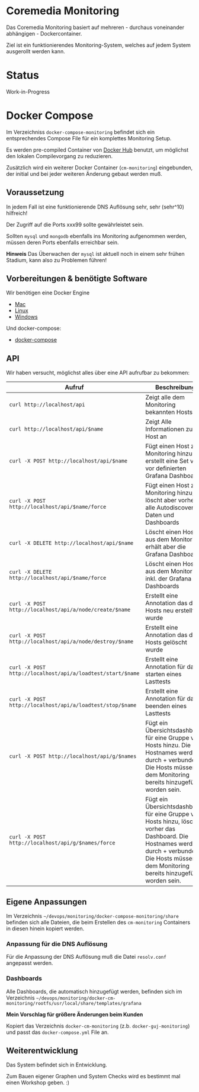 Coremedia Monitoring
====================

Das Coremedia Monitoring basiert auf mehreren - durchaus voneinander abhängigen - Dockercontainer.

Ziel ist ein funktionierendes Monitoring-System, welches auf jedem System ausgerollt werden kann.


# Status

Work-in-Progress

# Docker Compose

Im Verzeichniss `docker-compose-monitoring` befindet sich ein entsprechendes Compose File für ein komplettes Monitoring Setup.

Es werden pre-compiled Container von [Docker Hub](https://hub.docker.com/r/bodsch/) benutzt, um möglichst den lokalen Compilevorgang zu reduzieren.

Zusätzlich wird ein weiterer Docker Container (`cm-monitoring`) eingebunden, der initial und bei jeder weiteren Änderung gebaut werden muß.


## Voraussetzung

In jedem Fall ist eine funktionierende DNS Auflösung sehr, sehr (sehr^10) hilfreich!

Der Zugriff auf die Ports xxx99 sollte gewährleistet sein.

Sollten `mysql` und `mongodb` ebenfalls ins Monitoring aufgenommen werden, müssen deren Ports ebenfalls erreichbar sein.

**Hinweis** Das Überwachen der `mysql` ist aktuell noch in einem sehr frühen Stadium, kann also zu Problemen führen!


## Vorbereitungen & benötigte Software

Wir benötigen eine Docker Engine

 - [Mac](https://docs.docker.com/engine/installation/mac/)
 - [Linux](https://docs.docker.com/engine/installation/linux/ubuntulinux/)
 - [Windows](https://docs.docker.com/engine/installation/windows/)

Und docker-compose:

 - [docker-compose](https://docs.docker.com/compose/install/)


## API

Wir haben versucht, möglichst alles über eine API aufrufbar zu bekommen:

| Aufruf | Beschreibung |
| ------ | ------------- |
| `curl http://localhost/api`                                | Zeigt alle dem Monitoring bekannten Hosts |
| `curl http://localhost/api/$name`                          | Zeigt Alle Informationen zum Host an |
| `curl -X POST http://localhost/api/$name`                  | Fügt einen Host zum Monitoring hinzu und erstellt eine Set von vor definierten Grafana Dashboards |
| `curl -X POST http://localhost/api/$name/force`            | Fügt einen Host zum Monitoring hinzu, löscht aber vorher alle Autodiscovery Daten und Dashboards |
| `curl -X DELETE http://localhost/api/$name`                | Löscht einen Host aus dem Monitoring, erhält aber die Grafana Dashboards |
| `curl -X DELETE http://localhost/api/$name/force`          | Löscht einen Host aus dem Monitoring, inkl. der Grafana Dashboards |
| `curl -X POST http://localhost/api/a/node/create/$name`    | Erstellt eine Annotation das der Hosts neu erstellt wurde |
| `curl -X POST http://localhost/api/a/node/destroy/$name`   | Erstellt eine Annotation das der Hosts gelöscht wurde |
| `curl -X POST http://localhost/api/a/loadtest/start/$name` | Erstellt eine Annotation für das starten eines Lasttests |
| `curl -X POST http://localhost/api/a/loadtest/stop/$name`  | Erstellt eine Annotation für das beenden eines Lasttests |
| `curl -X POST http://localhost/api/g/$names`               | Fügt ein Übersichtsdashboard für eine Gruppe von Hosts hinzu. Die Hostnames werden durch + verbunden. Die Hosts müssen dem Monitoring bereits hinzugefügt worden sein. |
| `curl -X POST http://localhost/api/g/$names/force`         | Fügt ein Übersichtsdashboard für eine Gruppe von Hosts hinzu, löscht vorher das Dashboard. Die Hostnames werden durch + verbunden. Die Hosts müssen dem Monitoring bereits hinzugefügt worden sein. |

## Eigene Anpassungen

Im Verzeichnis `~/devops/monitoring/docker-compose-monitoring/share` befinden sich alle Dateien, die beim Erstellen des `cm-monitoring` Containers in diesen hinein kopiert werden.

### Anpassung für die DNS Auflösung

Für die Anpassung der DNS Auflösung muß die Datei `resolv.conf` angepasst werden.

### Dashboards

Alle Dashboards, die automatisch hinzugefügt werden, befinden sich im Verzeichnis `~/devops/monitoring/docker-cm-monitoring/rootfs/usr/local/share/templates/grafana`

**Mein Vorschlag für größere Änderungen beim Kunden**

Kopiert das Verzeichnis `docker-cm-monitoring` (z.b. `docker-guj-monitoring`) und passt das `docker-compose.yml` File an.



## Weiterentwicklung

Das System befindet sich in Entwicklung.

Zum Bauen eigener Graphen und System Checks wird es bestimmt mal einen Workshop geben. :)






